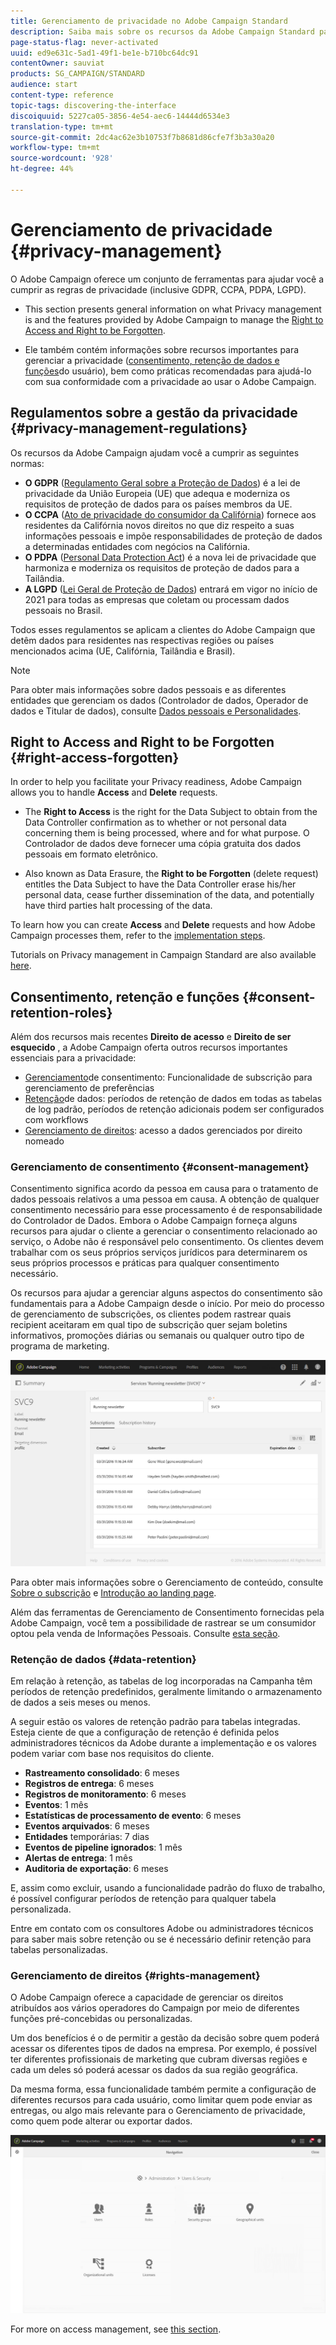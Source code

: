 ```yaml
---
title: Gerenciamento de privacidade no Adobe Campaign Standard
description: Saiba mais sobre os recursos da Adobe Campaign Standard para gerenciar a privacidade.
page-status-flag: never-activated
uuid: ed9e631c-5ad1-49f1-be1e-b710bc64dc91
contentOwner: sauviat
products: SG_CAMPAIGN/STANDARD
audience: start
content-type: reference
topic-tags: discovering-the-interface
discoiquuid: 5227ca05-3856-4e54-aec6-14444d6534e3
translation-type: tm+mt
source-git-commit: 2dc4ac62e3b10753f7b8681d86cfe7f3b3a30a20
workflow-type: tm+mt
source-wordcount: '928'
ht-degree: 44%

---
```



# Gerenciamento de privacidade {#privacy-management}

O Adobe Campaign oferece um conjunto de ferramentas para ajudar você a cumprir as regras de privacidade (inclusive GDPR, CCPA, PDPA, LGPD).

* This section presents general information on what Privacy management is and the features provided by Adobe Campaign to manage the [Right to Access and Right to be Forgotten](#right-access-forgotten).

* Ele também contém informações sobre recursos importantes para gerenciar a privacidade ([consentimento, retenção de dados e funções](#consent-retention-roles)do usuário), bem como práticas recomendadas para ajudá-lo com sua conformidade com a privacidade ao usar o Adobe Campaign.

## Regulamentos sobre a gestão da privacidade {#privacy-management-regulations}

Os recursos da Adobe Campaign ajudam você a cumprir as seguintes normas:

* **O GDPR** ([Regulamento Geral sobre a Proteção de Dados](https://ec.europa.eu/info/law/law-topic/data-protection/reform/what-does-general-data-protection-regulation-gdpr-govern_en)) é a lei de privacidade da União Europeia (UE) que adequa e moderniza os requisitos de proteção de dados para os países membros da UE.
* **O CCPA** ([Ato de privacidade do consumidor da Califórnia](https://leginfo.legislature.ca.gov/faces/codes_displayText.xhtml?lawCode=CIV&amp;division=3.&amp;title=1.81.5.&amp;part=4.&amp;chapter=&amp;article=)) fornece aos residentes da Califórnia novos direitos no que diz respeito a suas informações pessoais e impõe responsabilidades de proteção de dados a determinadas entidades com negócios na Califórnia.
* **O PDPA** ([Personal Data Protection Act](https://secureprivacy.ai/thailand-pdpa-summary-what-businesses-need-to-know/)) é a nova lei de privacidade que harmoniza e moderniza os requisitos de proteção de dados para a Tailândia.
* **A LGPD** ([Lei Geral de Proteção de Dados](https://iapp.org/media/pdf/resource_center/Brazilian_General_Data_Protection_Law.pdf)) entrará em vigor no início de 2021 para todas as empresas que coletam ou processam dados pessoais no Brasil.

Todos esses regulamentos se aplicam a clientes do Adobe Campaign que detêm dados para residentes nas respectivas regiões ou países mencionados acima (UE, Califórnia, Tailândia e Brasil).

>[!NOTE]
>
>Para obter mais informações sobre dados pessoais e as diferentes entidades que gerenciam os dados (Controlador de dados, Operador de dados e Titular de dados), consulte [Dados pessoais e Personalidades](../../start/using/privacy.md#personal-data).

## Right to Access and Right to be Forgotten {#right-access-forgotten}

In order to help you facilitate your Privacy readiness, Adobe Campaign allows you to handle **Access** and **Delete** requests.

* The **Right to Access** is the right for the Data Subject to obtain from the Data Controller confirmation as to whether or not personal data concerning them is being processed, where and for what purpose. O Controlador de dados deve fornecer uma cópia gratuita dos dados pessoais em formato eletrônico.

* Also known as Data Erasure, the **Right to be Forgotten** (delete request) entitles the Data Subject to have the Data Controller erase his/her personal data, cease further dissemination of the data, and potentially have third parties halt processing of the data.

To learn how you can create **Access** and **Delete** requests and how Adobe Campaign processes them, refer to the [implementation steps](../../start/using/privacy-requests.md#about-privacy-requests).

Tutorials on Privacy management in Campaign Standard are also available [here](https://experienceleague.adobe.com/docs/campaign-standard-learn/tutorials/privacy/privacy-overview.html?lang=en#privacy).

## Consentimento, retenção e funções {#consent-retention-roles}

Além dos recursos mais recentes **Direito de acesso** e **Direito de ser esquecido** , a Adobe Campaign oferta outros recursos importantes essenciais para a privacidade:

* [Gerenciamento](#consent-management)de consentimento: Funcionalidade de subscrição para gerenciamento de preferências
* [Retenção](#data-retention)de dados: períodos de retenção de dados em todas as tabelas de log padrão, períodos de retenção adicionais podem ser configurados com workflows
* [Gerenciamento de direitos](#rights-management): acesso a dados gerenciados por direito nomeado     

### Gerenciamento de consentimento {#consent-management}

Consentimento significa acordo da pessoa em causa para o tratamento de dados pessoais relativos a uma pessoa em causa. A obtenção de qualquer consentimento necessário para esse processamento é de responsabilidade do Controlador de Dados. Embora o Adobe Campaign forneça alguns recursos para ajudar o cliente a gerenciar o consentimento relacionado ao serviço, o Adobe não é responsável pelo consentimento. Os clientes devem trabalhar com os seus próprios serviços jurídicos para determinarem os seus próprios processos e práticas para qualquer consentimento necessário.

Os recursos para ajudar a gerenciar alguns aspectos do consentimento são fundamentais para a Adobe Campaign desde o início. Por meio do processo de gerenciamento de subscrições, os clientes podem rastrear quais recipient aceitaram em qual tipo de subscrição quer sejam boletins informativos, promoções diárias ou semanais ou qualquer outro tipo de programa de marketing.

![](assets/privacy-consent-management.png)

Para obter mais informações sobre o Gerenciamento de conteúdo, consulte [Sobre o subscrição](../../audiences/using/about-subscriptions.md) e [Introdução ao landing page](../../channels/using/getting-started-with-landing-pages.md).

Além das ferramentas de Gerenciamento de Consentimento fornecidas pela Adobe Campaign, você tem a possibilidade de rastrear se um consumidor optou pela venda de Informações Pessoais. Consulte [esta seção](../../start/using/privacy-requests.md#sale-of-personal-information-ccpa).

### Retenção de dados {#data-retention}

Em relação à retenção, as tabelas de log incorporadas na Campanha têm períodos de retenção predefinidos, geralmente limitando o armazenamento de dados a seis meses ou menos.

A seguir estão os valores de retenção padrão para tabelas integradas. Esteja ciente de que a configuração de retenção é definida pelos administradores técnicos da Adobe durante a implementação e os valores podem variar com base nos requisitos do cliente.

* **Rastreamento consolidado**: 6 meses
* **Registros de entrega**: 6 meses
* **Registros de monitoramento**: 6 meses
* **Eventos**: 1 mês
* **Estatísticas de processamento de evento**: 6 meses
* **Eventos arquivados**: 6 meses
* **Entidades** temporárias: 7 dias
* **Eventos de pipeline ignorados**: 1 mês
* **Alertas de entrega**: 1 mês
* **Auditoria de exportação**: 6 meses

E, assim como excluir, usando a funcionalidade padrão do fluxo de trabalho, é possível configurar períodos de retenção para qualquer tabela personalizada.

Entre em contato com os consultores Adobe ou administradores técnicos para saber mais sobre retenção ou se é necessário definir retenção para tabelas personalizadas.

### Gerenciamento de direitos {#rights-management}

O Adobe Campaign oferece a capacidade de gerenciar os direitos atribuídos aos vários operadores do Campaign por meio de diferentes funções pré-concebidas ou personalizadas.

Um dos benefícios é o de permitir a gestão da decisão sobre quem poderá acessar os diferentes tipos de dados na empresa. Por exemplo, é possível ter diferentes profissionais de marketing que cubram diversas regiões e cada um deles só poderá acessar os dados da sua região geográfica.

Da mesma forma, essa funcionalidade também permite a configuração de diferentes recursos para cada usuário, como limitar quem pode enviar as entregas, ou algo mais relevante para o Gerenciamento de privacidade, como quem pode alterar ou exportar dados.

![](assets/privacy-user-management.png)

For more on access management, see [this section](../../administration/using/about-access-management.md).